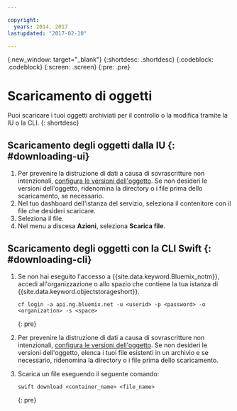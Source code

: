 ```yaml
---

copyright:
  years: 2014, 2017
lastupdated: "2017-02-10"

---
```

{:new_window: target="_blank"}
{:shortdesc: .shortdesc}
{:codeblock: .codeblock}
{:screen: .screen}
{:pre: .pre}

# Scaricamento di oggetti

Puoi scaricare i tuoi oggetti archiviati per il controllo o la modifica tramite la IU o la CLI.
{: shortdesc}


## Scaricamento degli oggetti dalla IU {: #downloading-ui}

1. Per prevenire la distruzione di dati a causa di sovrascritture non intenzionali, [configura le versioni dell'oggetto](/docs/services/ObjectStorage/os_versioning.html). Se non desideri le versioni dell'oggetto, ridenomina la directory o i file prima dello scaricamento, se necessario.
2. Nel tuo dashboard dell'istanza del servizio, seleziona il contenitore con il file che desideri scaricare.
3. Seleziona il file.
4. Nel menu a discesa **Azioni**, seleziona **Scarica file**.


## Scaricamento degli oggetti con la CLI Swift {: #downloading-cli}

1.  Se non hai eseguito l'accesso a {{site.data.keyword.Bluemix_notm}}, accedi all'organizzazione o allo spazio che contiene la tua istanza di {{site.data.keyword.objectstorageshort}}.

    ```
    cf login -a api.ng.bluemix.net -u <userid> -p <password> -o <organization> -s <space>
    ```
    {: pre}

2. Per prevenire la distruzione di dati a causa di sovrascritture non intenzionali, [configura le versioni dell'oggetto](/docs/services/ObjectStorage/os_versioning.html). Se non desideri le versioni dell'oggetto, elenca i tuoi file esistenti in un archivio e se necessario, ridenomina la directory o i file prima dello scaricamento.

3. Scarica un file eseguendo il seguente comando:

    ```
    swift download <container_name> <file_name>
    ```
    {: pre}
